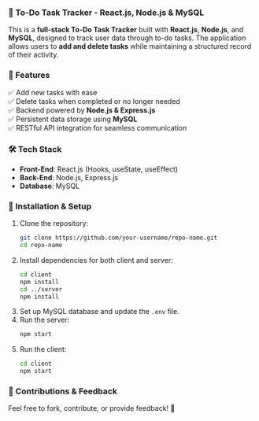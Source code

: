 ### 📌 To-Do Task Tracker - React.js, Node.js & MySQL  

This is a **full-stack To-Do Task Tracker** built with **React.js**, **Node.js**, and **MySQL**, designed to track user data through to-do tasks. The application allows users to **add and delete tasks** while maintaining a structured record of their activity.  

### 🚀 Features  
✅ Add new tasks with ease  
✅ Delete tasks when completed or no longer needed  
✅ Backend powered by **Node.js & Express.js**  
✅ Persistent data storage using **MySQL**  
✅ RESTful API integration for seamless communication  

### 🛠 Tech Stack  
- **Front-End**: React.js (Hooks, useState, useEffect)  
- **Back-End**: Node.js, Express.js  
- **Database**: MySQL  

### 🔧 Installation & Setup  
1. Clone the repository:  
   ```bash
   git clone https://github.com/your-username/repo-name.git
   cd repo-name
   ```
2. Install dependencies for both client and server:  
   ```bash
   cd client
   npm install
   cd ../server
   npm install
   ```
3. Set up MySQL database and update the `.env` file.  
4. Run the server:  
   ```bash
   npm start
   ```
5. Run the client:  
   ```bash
   cd client
   npm start
   ```  
   
### 📌 Contributions & Feedback  
Feel free to fork, contribute, or provide feedback! 🚀
